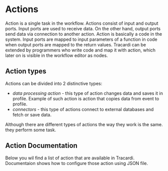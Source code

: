 # Actions

Action is a single task in the workflow. Actions consist of input and output ports. Input ports are used to receive
data. On the other hand, output ports send data via connection to another action. Action is basically a code in the
system. Input ports are mapped to input parameters of a function in code when output ports are mapped to the return
values. Tracardi can be extended by programmers who write code and map it with action, which later on is visible in the
workflow editor as nodes.

## Action types

Actions can be divided into 2 distinctive types:

* *data processing action* - this type of action changes data and saves it in profile. Example of such action is action
  that copies data from event to profile.
* *connectors* - this type of actions connect to external databases and fetch or save data.

Although there are different types of actions the way they work is the same. they perform some task.

## Action Documentation

Below you wil find a list of action that are available in Tracardi. Documentaion shows how to configure those action using
JSON file. 